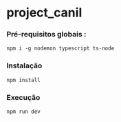 # project_canil

### Pré-requisitos globais :

`npm i -g nodemon typescript ts-node`

### Instalação 
`npm install`

### Execução
 `npm run dev`

 